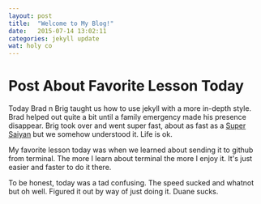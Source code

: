 ```yaml
---
layout: post
title:  "Welcome to My Blog!"
date:   2015-07-14 13:02:11
categories: jekyll update
wat: holy co
---
```

# Post About Favorite Lesson Today

Today Brad n Brig taught us how to use jekyll with a more in-depth style.  Brad helped out quite a bit until a family emergency made his presence disappear.  Brig took over and went super fast, about as fast as a [Super Saiyan](http://assets.audiomack.com/roshoun/368f10d3bc23b82ed1b1a233ce0a977e.png) but we somehow understood it.  Life is ok.

My favorite lesson today was when we learned about sending it to github from terminal.  The more I learn about terminal the more I enjoy it.  It's just easier and faster to do it there.

To be honest, today was a tad confusing.  The speed sucked and whatnot but oh well.  Figured it out by way of just doing it. Duane sucks.

